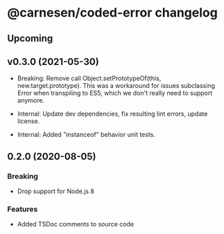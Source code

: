 # **@carnesen/coded-error** changelog

## Upcoming

## v0.3.0 (2021-05-30)

- Breaking: Remove call Object.setPrototypeOf(this, new.target.prototype). This was a workaround for issues subclassing Error when transpiling to ES5, which we don't really need to support anymore.

- Internal: Update dev dependencies, fix resulting lint errors, update license.

- Internal: Added "instanceof" behavior unit tests.

## 0.2.0 (2020-08-05)

### Breaking

- Drop support for Node.js 8

### Features

- Added TSDoc comments to source code
